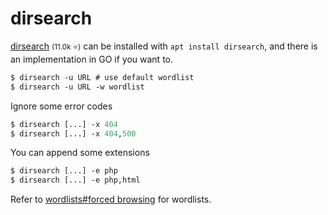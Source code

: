 # dirsearch

<div class="row row-cols-lg-2"><div>

[dirsearch](https://github.com/maurosoria/dirsearch) <small>(11.0k ⭐)</small> can be installed with `apt install dirsearch`, and there is an implementation in GO if you want to.

```ps
$ dirsearch -u URL # use default wordlist
$ dirsearch -u URL -w wordlist
```

Ignore some error codes

```ps
$ dirsearch [...] -x 404
$ dirsearch [...] -x 404,500
```
</div><div>

You can append some extensions

```ps
$ dirsearch [...] -e php
$ dirsearch [...] -e php,html
```

Refer to [wordlists#forced browsing](/cybersecurity/red-team/_knowledge/topics/wordlists.md#forced-browsing) for wordlists.
</div></div>